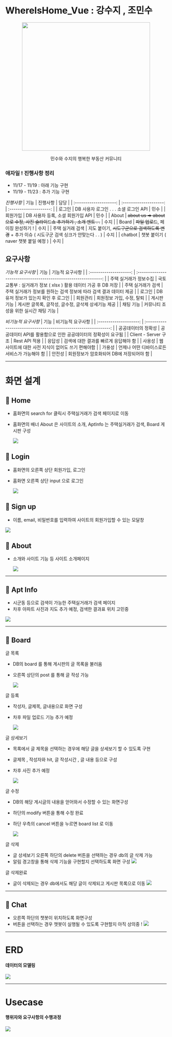 # WhereIsHome_Vue : 강수지 , 조민수

<p align="center"><img src="vuejs-tailwindcss-portfolio/src/assets/images/minsuhouse.png" width="400" height="400" /></p>
<p align="center">민수와 수지의 행복한 부동산 커뮤니티</p>

### 애자일 ! 진행사항 정리

- 11/17 - 11/19 : 아래 기능 구현
- 11/19 - 11/23 : 추가 기능 구현

_진행사항_
| 기능 | 진행사항 | 담당 |
| :--------------------: | :--------------------: | :--------------------: |
| 로그인 | DB 사용자 로그인 . . . 소셜 로그인 API | 민수 |
| 회원가입 | DB 사용자 등록, 소셜 회원가입 API | 민수 |
| About | ~~about us => about 으로 수정, 사진 슬라이드쇼 추가하기 , 소개 멘트 . .~~ | 수지 |
| Board | ~~파일 업로드~~, 페이징 완성하기 ! | 수지 |
| 주택 실거래 검색 | 지도 붙이기, ~~시도구군으로 검색하도록 변경~~ + 추가 이슈 ( 시도구군 검색 싱크가 안맞는다 . . ) | 수지 |
| chatbot | 챗봇 붙이기 ( naver 챗봇 붙일 예정 ) | 수지 |

## 요구사항

_기능적 요구사항_
| 기능 | 기능적 요구사항 |
| :--------------------: | :-------------------------------------------------------------: |
| 주택 실거래가 정보수집 | 국토교통부 : 실거래가 정보 ( xlsx ) 활용 데이터 가공 후 DB 저장 |
| 주택 실거래가 검색 | 주택 실거래가 정보를 원하는 검색 정보에 따라 검색 결과 데이터 제공 |
| 로그인 | DB 유저 정보가 있는지 확인 후 로그인 |
| 회원관리 | 회원정보 가입, 수정, 탈퇴 |
| 게시판 기능 | 게시판 글목록, 글작성, 글수정, 글삭제 상세기능 제공 |
| 채팅 기능 | 커뮤니티 조성을 위한 실시간 채팅 기능 |

_비기능적 요구사항_
| 기능 | 비기능적 요구사항 |
| :--------------------: | :-------------------------------------------------------------: |
| 공공데이터의 정확성 | 공공데이터 API를 활용함으로 인한 공공데이터의 정확성이 요구됨 |
| Client - Server 구조 | Rest API 적용 |
| 응답성 | 검색에 대한 결과를 빠르게 응답해야 함 |
| 사용성 | 웹 사이트에 대한 사전 지식이 없어도 쓰기 편해야함 |
| 가용성 | 언제나 어떤 디바이스로든 서비스가 가능해야 함 |
| 안전성 | 회원정보가 암호화되어 DB에 저장되어야 함 |

---

# 화면 설계

## 📌 Home

- 홈화면의 search for 클릭시 주택실거래가 검색 페이지로 이동
- 홈화면의 배너 About 은 사이트의 소개, AptInfo 는 주택실거래가 검색, Board 게시판 구성

  <img src="vuejs-tailwindcss-portfolio/src/assets/images/home.png" />

## 📌 Login

- 홈화면의 오른쪽 상단 회원가입, 로그인
- 홈화면 오른쪽 상단 input 으로 로그인

  <img src="vuejs-tailwindcss-portfolio/src/assets/images/loginex.png" />

## 📌 Sign up

- 이름, email, 비밀번호를 입력하여 사이트의 회원가입할 수 있는 모달창

<img src="vuejs-tailwindcss-portfolio/src/assets/images/signinex.png" />

## 📌 About

- 소개와 사이트 기능 등 사이트 소개페이지

  <img src="vuejs-tailwindcss-portfolio/src/assets/images/about.png" />

---

## 📌 Apt Info

- 시군동 등으로 검색이 가능한 주택실거래가 검색 페이지
- 차후 아파트 사진과 지도 추가 예정, 검색한 결과표 위치 고민중

<img src="vuejs-tailwindcss-portfolio/src/assets/images/aptInfo.png" />

---

## 📌 Board

글 목록

- DB의 board 를 통해 게시판의 글 목록을 불러옴
- 오른쪽 상단의 post 를 통해 글 작성 가능

  <img src="vuejs-tailwindcss-portfolio/src/assets/images/board.png" />

글 등록

- 작성자, 글제목, 글내용으로 화면 구성
- 차후 파일 업로드 기능 추가 예정

  <img src="vuejs-tailwindcss-portfolio/src/assets/images/boardWrite.png" />

글 상세보기

- 목록에서 글 제목을 선택하는 경우에 해당 글을 상세보기 할 수 있도록 구현
- 글제목 , 작성자와 hit, 글 작성시간 , 글 내용 등으로 구성
- 차후 사진 추가 예정

  <img src="vuejs-tailwindcss-portfolio/src/assets/images/boardDetail.png" />

글 수정

- DB의 해당 게시글의 내용을 얻어와서 수정할 수 있는 화면구성
- 하단의 modify 버튼을 통해 수정 완료
- 하단 우측의 cancel 버튼을 누르면 board list 로 이동

  <img src="vuejs-tailwindcss-portfolio/src/assets/images/boardModify.png" />

글 삭제

- 글 상세보기 오른쪽 하단의 delete 버튼을 선택하는 경우 db의 글 삭제 가능
- 알림 경고창을 통해 삭제 기능을 구현할지 선택하도록 화면 구성
  <img src="vuejs-tailwindcss-portfolio/src/assets/images/boardDelete.png" />

글 삭제완료

- 글이 삭제되는 경우 db에서도 해당 글이 삭제되고 게시판 목록으로 이동
  <img src="vuejs-tailwindcss-portfolio/src/assets/images/boardDeleteOk.png" />

---

## 📌 Chat

- 오른쪽 하단의 챗봇이 위치하도록 화면구성
- 버튼을 선택하는 경우 챗봇이 실행될 수 있도록 구현할지 아직 상의중 !
  <img src="vuejs-tailwindcss-portfolio/src/assets/images/chatbotex.png" />

---

# ERD

#### 데이터의 모델링

<img src="vuejs-tailwindcss-portfolio/src/assets/images/erd.png" />

---

# Usecase

#### 행위자와 요구사항의 수행과정

<img src="vuejs-tailwindcss-portfolio/src/assets/images/다이어그램1.jpg" />
